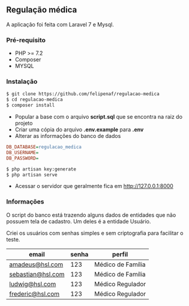 ## Regulação médica
A aplicação foi feita com Laravel 7 e Mysql.

### Pré-requisito
- PHP >= 7.2
- Composer
- MYSQL

### Instalação
```bash
$ git clone https://github.com/felipenaf/regulacao-medica
$ cd regulacao-medica
$ composer install
```
- Popular a base com o arquivo __script.sql__ que se encontra na raiz do projeto
- Criar uma cópia do arquivo __.env.example__ para __.env__
- Alterar as informações do banco de dados

```ini
DB_DATABASE=regulacao_medica
DB_USERNAME=
DB_PASSWORD=
```

```bash
$ php artisan key:generate
$ php artisan serve
```
- Acessar o servidor que geralmente fica em http://127.0.0.1:8000

### Informações
O script do banco está trazendo alguns dados de entidades que não possuem tela de cadastro. Um deles é a entidade Usuário.

Criei os usuários com senhas simples e sem criptografia para facilitar o teste.

|email|senha|perfil|
|-----|-----|----|
|amadeus@hsl.com|123|Médico de Família|
|sebastian@hsl.com|123|Médico de Família|
|ludwig@hsl.com|123|Médico Regulador|
|frederic@hsl.com|123|Médico Regulador|
